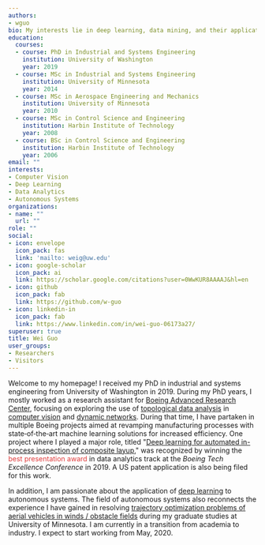 ```yaml
---
authors:
- wguo
bio: My interests lie in deep learning, data mining, and their applications to real-world problems.
education:
  courses:
  - course: PhD in Industrial and Systems Engineering
    institution: University of Washington
    year: 2019
  - course: MSc in Industrial and Systems Engineering
    institution: University of Minnesota
    year: 2014
  - course: MSc in Aerospace Engineering and Mechanics
    institution: University of Minnesota
    year: 2010
  - course: MSc in Control Science and Engineering
    institution: Harbin Institute of Technology
    year: 2008
  - course: BSc in Control Science and Engineering
    institution: Harbin Institute of Technology
    year: 2006
email: ""
interests:
- Computer Vision
- Deep Learning
- Data Analytics
- Autonomous Systems
organizations:
- name: ""
  url: ""
role: ""
social:
- icon: envelope
  icon_pack: fas
  link: 'mailto: weig@uw.edu'
- icon: google-scholar
  icon_pack: ai
  link: https://scholar.google.com/citations?user=0WwKUR8AAAAJ&hl=en
- icon: github
  icon_pack: fab
  link: https://github.com/w-guo
- icon: linkedin-in
  icon_pack: fab
  link: https://www.linkedin.com/in/wei-guo-06173a27/
superuser: true
title: Wei Guo
user_groups:
- Researchers
- Visitors
---
```


Welcome to my homepage! I received my PhD in industrial and systems engineering from University of Washington in 2019. During my PhD years, I mostly worked as a research assistant for [Boeing Advanced Research Center](https://depts.washington.edu/barc/), focusing on exploring the use of [topological data analysis](/tag/topological-data-analysis/) in [computer vision](/publication/sparse-tda) and [dynamic networks](/publication/network-tda). During that time, I have partaken in multiple Boeing projects aimed at revamping manufacturing processes with state‐of‐the‐art machine learning solutions for increased efficiency. One project where I played a major role, titled "[Deep learning for automated in-process inspection of composite layup](https://depts.washington.edu/barc/projects/data-science-manufacturing)," was recognized by winning the <span style="color:#E13D3D">best presentation award</span> in data analytics track at the *Boeing Tech Excellence Conference* in 2019. A US patent application is also being filed for this work.

In addition, I am passionate about the application of [deep learning](/tag/deep-learning/) to autonomous systems. The field of autonomous systems also reconnects the experience I have gained in resolving [trajectory optimization problems of aerial vehicles in winds / obstacle fields](/publication/uav-seeability) during my graduate studies at University of Minnesota. I am currently in a transition from academia to industry. I expect to start working from May, 2020.
